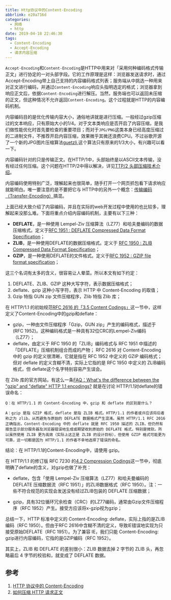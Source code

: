 ```yaml
---
title: Http协议中的Content-Encoding
abbrlink: e20a716d
categories:
  - 网络
  - http
date: 2019-04-18 22:46:30
tags:
  - Content-Encoding
  - Accept-Encoding
  - 请求内容压缩
---
```

`Accept-Encoding`和`Content-Encoding`是HTTP中用来对「采用何种编码格式传输正文」进行协定的一对头部字段。它的工作原理是这样：浏览器发送请求时，通过Accept-Encoding带上自己支持的内容编码格式列表；服务端从中挑选一种用来对正文进行编码，并通过`Content-Encoding`响应头指明选定的格式；浏览器拿到响应正文后，依据`Content-Encoding`进行解压。当然，服务端也可以返回未压缩的正文，但这种情况不允许返回`Content-Encoding`。这个过程就是HTTP的内容编码机制。

内容编码目的是优化传输内容大小，通俗地讲就是进行压缩。一般经过gzip压缩过的文本响应，只有原始大小的1/4。对于文本类响应是否开启了内容压缩，是我们做性能优化时首先要检查的重要项目；而对于`JPG/PNG`这类本身已经高度压缩过的二进制文件，不推荐开启内容压缩，效果微乎其微还浪费CPU。不过谷歌开源了一个新的JPG图片压缩算法[guetzli](https://github.com/google/guetzli/),这个算法只有原来的1/3大小，有兴趣可以看一下。
<!-- more -->
内容编码针对的只是传输正文。在HTTP/1中，头部始终是以ASCII文本传输，没有经过任何压缩。这个问题在HTTP/2中得以解决，详见[TTP/2 头部压缩技术介绍](/posts/21d5679a/)。

内容编码使用特别广泛，理解起来也很简单，随手打开一个网页抓包看下请求响应就能明白。唯一要注意的是不要把它与 HTTP中的另外一个概念：[传输编码（Transfer-Encoding）](/posts/ce94709/)搞混。

上面已经大致介绍了内容编码，并且在实际的web开发过程中使用的也比较多，理解起来没那么难。下面将重点介绍内容编码机制，主要有以下三种：
- **DEFLATE**，是一种使用 Lempel-Ziv 压缩算法（LZ77）和哈夫曼编码的数据压缩格式。定义于[RFC 1951 : DEFLATE Compressed Data Format Specification](http://tools.ietf.org/html/rfc1951)；
- **ZLIB**，是一种使用DEFLATE的数据压缩格式。定义于 [RFC 1950 : ZLIB Compressed Data Format Specification](http://tools.ietf.org/html/rfc1950)；
- **GZIP**，是一种使用DEFLATE的文件格式。定义于[RFC 1952 : GZIP file format specification](http://tools.ietf.org/html/rfc1952)；

这三个名词有太多的含义，很容易让人晕菜。所以本文有如下约定：
1. DEFLATE、ZLIB、GZIP 这种大写字符，表示数据压缩格式；
2. deflate、gzip 这种小写字符，表示 HTTP 中 Content-Encoding 的取值；
3. Gzip 特指 GUN zip 文件压缩程序，Zlib 特指 Zlib 库；

在 HTTP/1.1 的初始规范[RFC 2616 的「3.5 Content Codings」](https://tools.ietf.org/html/rfc7230#section-4.2)这一节中，这样定义了Content-Encoding中的gzip和deflate：

* gzip，一种由文件压缩程序「Gzip，GUN zip」产生的编码格式，描述于(RFC 1952)。这种编码格式是一种具有32位CRC的Lempel-Ziv编码（LZ77）；
* deflate，由定义于 RFC 1950 的「ZLIB」编码格式与 RFC 1951 中描述的「DEFLATE」压缩机制组合而成的产物；
RFC 2616 对 Content-Encoding 中的 gzip 的定义很清晰，它就是指在 RFC 1952 中定义的 GZIP 编码格式；但对 deflate 的定义含糊不清，实际上它指的是 RFC 1950 中定义的 ZLIB编码格式，但 deflate这个名字特别容易产生误会。

在 Zlib 库的官方网站，有这么一条[FAQ：What's the difference between the "gzip" and "deflate" HTTP 1.1 encodings?](http://www.gzip.org/zlib/zlib_faq.html#faq38) 就是在讨论 HTTP/1.1对deflate的错误命名：
```
Q：在 HTTP/1.1 的 Content-Encoding 中，gzip 和 deflate 的区别是什么？

A：gzip 是指 GZIP 格式，deflate 是指 ZLIB 格式。HTTP/1.1 的作者或许应该将后者称之为 zlib，从而避免与原始的 DEFLATE 数据格式产生混淆。虽然 HTTP/1.1 RFC 2016 正确指出，Content-Encoding 中的 deflate 就是 RFC 1950 描述的 ZLIB，但仍然有报告显示部分服务器及浏览器错误地生成或期望收到原始的 DEFLATE 格式，特别是微软。所以虽然使用 ZLIB 更为高效（实际上这正是 ZLIB 的设计目标），但使用 GZIP 格式可能更为可靠，这一切都是因为 HTTP/1.1 的作者不幸地选择了错误的命名。
```
结论：在 HTTP/1.1的Content-Encoding中，请使用 gzip。

在 HTTP/1.1 的修订版 RFC 7230 的[4.2 Compression Codings](https://tools.ietf.org/html/rfc7230#section-4.2)这一节中，彻底明确了deflate的含义，对gzip也做了补充：

* deflate，包含「使用 Lempel-Ziv 压缩算法（LZ77）和哈夫曼编码的 DEFLATE 压缩数据流（RFC 1951）」的ZLIB数据格式（RFC 1950）。注：一些不符合规范的实现会发送没有经过ZLIB包装的 DEFLATE 压缩数据；

* gzip，具有32位循环冗余检查（CRC）的LZ77编码，通常由Gzip文件压缩程序（RFC 1952）产生。接受方应该将x-gzip视为gzip；

总结一下，HTTP 标准中定义的 Content-Encoding: deflate，实际上指的是ZLIB编码（RFC 1950）。但由于RFC 2616中含糊不清的定义，导致IE错误地实现为只接受原始DEFLATE（RFC 1951）。为了兼容 IE，我们只能 Content-Encoding: gzip进行内容编码，它指的是GZIP编码（RFC 1952）。

其实上，ZLIB 和 DEFLATE 的差别很小：ZLIB 数据去掉 2 字节的 ZLIB 头，再忽略最后 4 字节的校验和，就变成了 DEFLATE 数据。


## 参考
1. [HTTP 协议中的 Content-Encoding](https://imququ.com/post/content-encoding-header-in-http.html)
2. [如何压缩 HTTP 请求正文](https://imququ.com/post/how-to-compress-http-request-body.html)